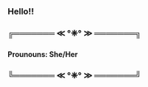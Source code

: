 ###            Hello!!
<h3> ╔═══════ ≪ °❈° ≫ ═══════╗ <h3>
  
  <h4> Prounouns: She/Her <h4>

<h3> ╚═══════ ≪ °❈° ≫ ═══════╝ <h3>
             

<!--
**ashley-monaghan/ashley-monaghan** is a ✨ _special_ ✨ repository because its `README.md` (this file) appears on your GitHub profile.

Here are some ideas to get you started:

- 🔭 I’m currently working on ...
- 🌱 I’m currently learning ...
- 👯 I’m looking to collaborate on ...
- 🤔 I’m looking for help with ...
- 💬 Ask me about ...
- 📫 How to reach me: ...
- 😄 Pronouns: ...
- ⚡ Fun fact: ...
-->
